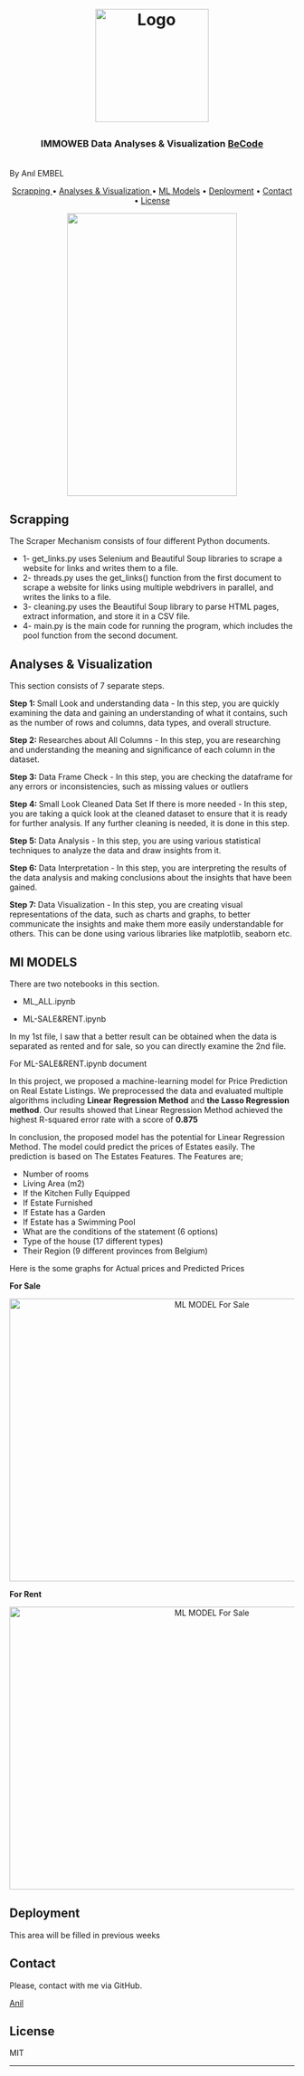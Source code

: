 
<h1 align="center">
  <br>
  <img src="https://becode.org/app/uploads/2020/03/cropped-becode-logo-seal.png" alt="Logo" width="200" height="200"></a></p>
<h3 align="center">IMMOWEB Data Analyses & Visualization <a href="https://github.com/becodeorg"><strong>BeCode</strong></a></h3>
  <br>
  By Anıl EMBEL
  <br>
</h1>


<p align="center">
  <a href="##Scrapping"> Scrapping </a> •
  <a href="#how-to-use">Analyses & Visualization </a> •
  <a href="#download"> ML  Models</a> •
  <a href="#credits">Deployment</a> •
  <a href="#related">Contact</a> •
  <a href="#license">License</a>
</p>

<div align="center" >
  <img  src="https://i.hizliresim.com/13o286h.png" width="300" height="500" > 
</div>


## Scrapping

The Scraper Mechanism consists of four different Python documents.

* 1- get_links.py uses Selenium and Beautiful Soup libraries to scrape a website for links and writes them to a file.
* 2- threads.py uses the get_links() function from the first document to scrape a website for links using multiple webdrivers in parallel, and writes the links to a file.
* 3- cleaning.py uses the Beautiful Soup library to parse HTML pages, extract information, and store it in a CSV file.
* 4- main.py is the main code for running the program, which includes the pool function from the second document.

## Analyses & Visualization 

This section consists of 7 separate steps.

 <p> 
<b>Step 1: </b>Small Look and understanding data - In this step, you are quickly examining the data and gaining an understanding of what it contains, such as the number of rows and columns, data types, and overall structure.  

<b>Step 2: </b> Researches about All Columns - In this step, you are researching and understanding the meaning and significance of each column in the dataset. 

<b>Step 3: </b> Data Frame Check - In this step, you are checking the dataframe for any errors or inconsistencies, such as missing values or outliers

<b>Step 4: </b> Small Look Cleaned Data Set If there is more needed - In this step, you are taking a quick look at the cleaned dataset to ensure that it is ready for further analysis. If any further cleaning is needed, it is done in this step. 

<b>Step 5: </b> Data Analysis - In this step, you are using various statistical techniques to analyze the data and draw insights from it. 

<b>Step 6: </b>Data Interpretation - In this step, you are interpreting the results of the data analysis and making conclusions about the insights that have been gained.

<b>Step 7: </b> Data Visualization - In this step, you are creating visual representations of the data, such as charts and graphs, to better communicate the insights and make them more easily understandable for others. This can be done using various libraries like matplotlib, seaborn etc.

</p>


## Ml MODELS 

There are two notebooks in this section.

- ML_ALL.ipynb

- ML-SALE&RENT.ipynb

In my 1st file, I saw that a better result can be obtained when the data is separated as rented and for sale, so you can directly examine the 2nd file.

<p>For ML-SALE&RENT.ipynb document 

In this project, we proposed a machine-learning model for Price Prediction on Real Estate Listings. We preprocessed the data and evaluated multiple algorithms including <b>Linear Regression Method</b> and <b>the Lasso Regression method</b>. Our results showed that Linear Regression Method achieved the highest R-squared error rate with a score of <b>0.875</b> </p>

  

<p>In conclusion, the proposed model has the potential for Linear Regression Method. The model could predict the prices of Estates easily. The prediction is based on The Estates Features. The Features are; </p>


<ul>

<li>Number of rooms</li>

<li>Living Area (m2)</li>

<li>If the Kitchen Fully Equipped</li>

<li>If Estate Furnished</li>

<li>If Estate has a Garden</li>

<li>If Estate has a Swimming Pool </li>

<li>What are the conditions of the statement (6 options)</li>

<li>Type of the house (17 different types)</li>

<li>Their Region (9 different provinces from Belgium)</li>

</ul>

<p>Here is the some graphs for Actual prices and Predicted Prices </p>

<p><b>For Sale</b> </p>

<div align="center" >
  <img  src="https://i.hizliresim.com/l5aeuaw.png"  width="700" height="500" alt="ML MODEL For Sale">
</div>

<p><b>For Rent</b> </p>

<div align="center" >
  <img  src="https://i.hizliresim.com/ovowmeu.png"  width="700" height="500" alt="ML MODEL For Sale">
</div>

## Deployment

<p>This area will be filled in previous weeks </p>



## Contact

Please, contact with me via GitHub.

[Anil](https://github.com/anilembel)

## License

MIT

---


